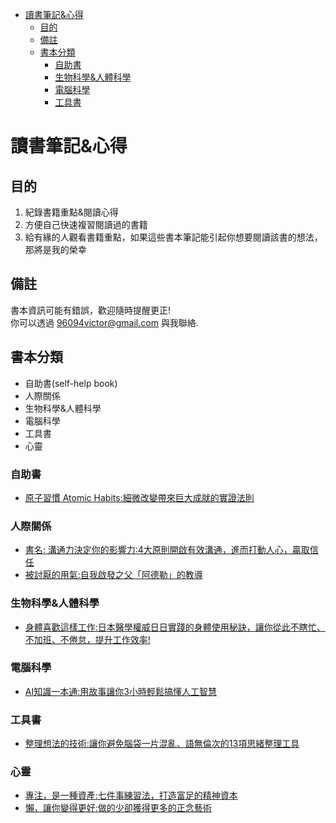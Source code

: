 - [讀書筆記&心得](#讀書筆記心得)
  - [目的](#目的)
  - [備註](#備註)
  - [書本分類](#書本分類)
    - [自助書](#自助書)
    - [生物科學&人體科學](#生物科學人體科學)
    - [電腦科學](#電腦科學)
    - [工具書](#工具書)
# 讀書筆記&心得
## 目的
1. 紀錄書籍重點&閱讀心得
2. 方便自己快速複習閱讀過的書籍
3. 給有緣的人觀看書籍重點，如果這些書本筆記能引起你想要閱讀該書的想法，那將是我的榮幸

## 備註
書本資訊可能有錯誤，歡迎隨時提醒更正!  
你可以透過 96094victor@gmail.com 與我聯絡.
## 書本分類
- 自助書(self-help book)
- 人際關係
- 生物科學&人體科學
- 電腦科學
- 工具書
- 心靈

### 自助書
- [原子習慣 Atomic Habits:細微改變帶來巨大成就的實證法則](./書本筆記/原子習慣(AtomicHabits).md)


### 人際關係
- [書名: 溝通力決定你的影響力:4大原則開啟有效溝通，進而打動人心，贏取信任](./書本筆記/溝通力決定你的影響力.md)
- [被討厭的用氣:自我啟發之父「阿德勒」的教導](./書本筆記/被討厭的勇氣.md)

### 生物科學&人體科學
- [身體喜歡這樣工作:日本醫學權威日日實踐的身體使用秘訣，讓你從此不瞎忙、不加班、不倦怠，提升工作效率!](./書本筆記/身體喜歡這樣工作.md)

### 電腦科學
- [AI知識一本通:用故事讓你3小時輕鬆搞懂人工智慧](./書本筆記/AI知識一本通.md)

### 工具書
- [整理想法的技術:讓你避免腦袋一片混亂、語無倫次的13項思緒整理工具](./書本筆記/整理想法的技術.md)

### 心靈
- [專注，是一種資產:七件事練習法，打造富足的精神資本](./書本筆記/專注，是一種資產.md)
- [懶，讓你變得更好:做的少卻獲得更多的正念藝術](./書本筆記/懶，讓你變得更好.md)